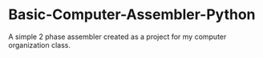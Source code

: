 # Basic-Computer-Assembler-Python
A simple 2 phase assembler created as a project for my computer organization class.

